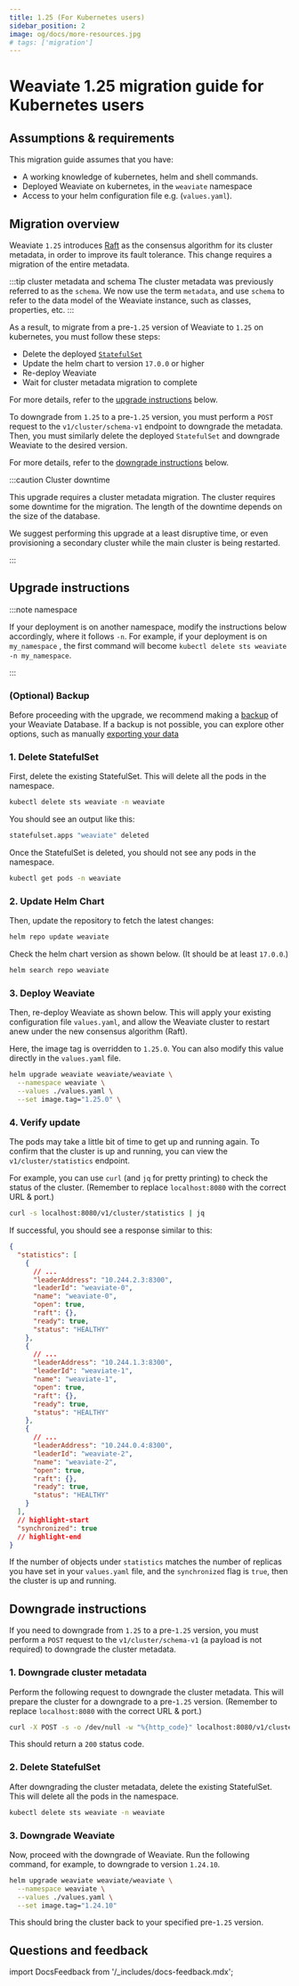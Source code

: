 ```yaml
---
title: 1.25 (For Kubernetes users)
sidebar_position: 2
image: og/docs/more-resources.jpg
# tags: ['migration']
---
```


# Weaviate 1.25 migration guide for Kubernetes users

## Assumptions & requirements

This migration guide assumes that you have:

- A working knowledge of kubernetes, helm and shell commands.
- Deployed Weaviate on kubernetes, in the `weaviate` namespace
- Access to your helm configuration file e.g. (`values.yaml`).

## Migration overview

Weaviate `1.25` introduces [Raft](https://raft.github.io/) as the consensus algorithm for its cluster metadata, in order to improve its fault tolerance. This change requires a migration of the entire metadata.

:::tip cluster metadata and schema
The cluster metadata was previously referred to as the `schema`. We now use the term `metadata`, and use `schema` to refer to the data model of the Weaviate instance, such as classes, properties, etc.
:::

As a result, to migrate from a pre-`1.25` version of Weaviate to `1.25` on kubernetes, you must follow these steps:

- Delete the deployed [`StatefulSet`](https://kubernetes.io/docs/concepts/workloads/controllers/statefulset/)
- Update the helm chart to version `17.0.0` or higher
- Re-deploy Weaviate
- Wait for cluster metadata migration to complete

For more details, refer to the [upgrade instructions](#upgrade-instructions) below.

To downgrade from `1.25` to a pre-`1.25` version, you must perform a `POST` request to the `v1/cluster/schema-v1` endpoint to downgrade the metadata. Then, you must similarly delete the deployed `StatefulSet` and downgrade Weaviate to the desired version.

For more details, refer to the [downgrade instructions](#downgrade-instructions) below.

:::caution Cluster downtime

This upgrade requires a cluster metadata migration. The cluster requires some downtime for the migration. The length of the downtime depends on the size of the database.
<br/>

We suggest performing this upgrade at a least disruptive time, or even provisioning a secondary cluster while the main cluster is being restarted.

:::

## Upgrade instructions

:::note namespace

If your deployment is on another namespace, modify the instructions below accordingly, where it follows `-n`. For example, if your deployment is on `my_namespace` , the first command will become `kubectl delete sts weaviate -n my_namespace`.

:::

### (Optional) Backup

Before proceeding with the upgrade, we recommend making a [backup](docs/deploy/configuration/backups.md) of your Weaviate Database. If a backup is not possible, you can explore other options, such as manually [exporting your data](/docs/weaviate/manage-collections/migrate.mdx)

### 1. Delete StatefulSet

First, delete the existing StatefulSet. This will delete all the pods in the namespace.

```bash
kubectl delete sts weaviate -n weaviate
```

You should see an output like this:

```bash
statefulset.apps "weaviate" deleted
```

Once the StatefulSet is deleted, you should not see any pods in the namespace.

```bash
kubectl get pods -n weaviate
```

### 2. Update Helm Chart

Then, update the repository to fetch the latest changes:

```bash
helm repo update weaviate
```

Check the helm chart version as shown below. (It should be at least `17.0.0`.)

```bash
helm search repo weaviate
```

### 3. Deploy Weaviate

Then, re-deploy Weaviate as shown below. This will apply your existing configuration file `values.yaml`, and allow the Weaviate cluster to restart anew under the new consensus algorithm (Raft).

Here, the image tag is overridden to `1.25.0`. You can also modify this value directly in the `values.yaml` file.

```bash
helm upgrade weaviate weaviate/weaviate \
  --namespace weaviate \
  --values ./values.yaml \
  --set image.tag="1.25.0" \
```

### 4. Verify update

The pods may take a little bit of time to get up and running again. To confirm that the cluster is up and running, you can view the `v1/cluster/statistics` endpoint.

For example, you can use `curl` (and `jq` for pretty printing) to check the status of the cluster. (Remember to replace `localhost:8080` with the correct URL & port.)

```bash
curl -s localhost:8080/v1/cluster/statistics | jq
```

If successful, you should see a response similar to this:

```json
{
  "statistics": [
    {
      // ...
      "leaderAddress": "10.244.2.3:8300",
      "leaderId": "weaviate-0",
      "name": "weaviate-0",
      "open": true,
      "raft": {},
      "ready": true,
      "status": "HEALTHY"
    },
    {
      // ...
      "leaderAddress": "10.244.1.3:8300",
      "leaderId": "weaviate-1",
      "name": "weaviate-1",
      "open": true,
      "raft": {},
      "ready": true,
      "status": "HEALTHY"
    },
    {
      // ...
      "leaderAddress": "10.244.0.4:8300",
      "leaderId": "weaviate-2",
      "name": "weaviate-2",
      "open": true,
      "raft": {},
      "ready": true,
      "status": "HEALTHY"
    }
  ],
  // highlight-start
  "synchronized": true
  // highlight-end
}
```

If the number of objects under `statistics` matches the number of replicas you have set in your `values.yaml` file, and the `synchronized` flag is `true`, then the cluster is up and running.

## Downgrade instructions

If you need to downgrade from `1.25` to a pre-`1.25` version, you must perform a `POST` request to the `v1/cluster/schema-v1` (a payload is not required) to downgrade the cluster metadata.

### 1. Downgrade cluster metadata

Perform the following request to downgrade the cluster metadata. This will prepare the cluster for a downgrade to a pre-`1.25` version. (Remember to replace `localhost:8080` with the correct URL & port.)

```bash
curl -X POST -s -o /dev/null -w "%{http_code}" localhost:8080/v1/cluster/schema-v1
```

This should return a `200` status code.

### 2. Delete StatefulSet

After downgrading the cluster metadata, delete the existing StatefulSet. This will delete all the pods in the namespace.

```bash
kubectl delete sts weaviate -n weaviate
```

### 3. Downgrade Weaviate

Now, proceed with the downgrade of Weaviate. Run the following command, for example, to downgrade to version `1.24.10`.

```bash
helm upgrade weaviate weaviate/weaviate \
  --namespace weaviate \
  --values ./values.yaml \
  --set image.tag="1.24.10"
```

This should bring the cluster back to your specified pre-`1.25` version.

## Questions and feedback

import DocsFeedback from '/_includes/docs-feedback.mdx';

<DocsFeedback/>

